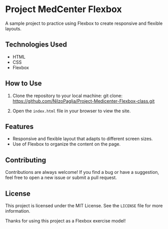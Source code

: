 # Project MedCenter Flexbox

A sample project to practice using Flexbox to create responsive and flexible layouts.

## Technologies Used

- HTML
- CSS
- Flexbox

## How to Use

1. Clone the repository to your local machine:
   git clone: https://github.com/NilzoPaglia/Project-Medicenter-Flexbox-class.git

2. Open the `index.html` file in your browser to view the site.

## Features

- Responsive and flexible layout that adapts to different screen sizes.
- Use of Flexbox to organize the content on the page.

## Contributing

Contributions are always welcome! If you find a bug or have a suggestion, feel free to open a new issue or submit a pull request.

## License

This project is licensed under the MIT License. See the `LICENSE` file for more information.

Thanks for using this project as a Flexbox exercise model!
